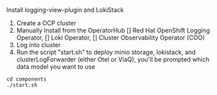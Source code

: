 Install logging-view-plugin and LokiStack 

1. Create a OCP cluster
2. Manually Install from the OperatorHub 
    [] Red Hat OpenShift Logging Operator, 
    [] Loki Operator, 
    []  Cluster Observability Operator (COO) 
3. Log into cluster 
4. Run the script "start.sh" to deploy minio storage, lokistack, and clusterLogForwarder (either Otel or ViaQ), you'll be prompted which data model you want to use
```
cd components 
./start.sh
```